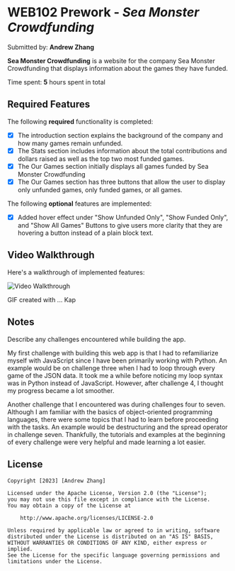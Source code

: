 # WEB102 Prework - *Sea Monster Crowdfunding*

Submitted by: **Andrew Zhang**

**Sea Monster Crowdfunding** is a website for the company Sea Monster Crowdfunding that displays information about the games they have funded.

Time spent: **5** hours spent in total

## Required Features

The following **required** functionality is completed:

* [X] The introduction section explains the background of the company and how many games remain unfunded.
* [X] The Stats section includes information about the total contributions and dollars raised as well as the top two most funded games.
* [X] The Our Games section initially displays all games funded by Sea Monster Crowdfunding
* [X] The Our Games section has three buttons that allow the user to display only unfunded games, only funded games, or all games.

The following **optional** features are implemented:

* [X] Added hover effect under "Show Unfunded Only", "Show Funded Only", and "Show All Games" Buttons to give users more clarity that they are hovering a button instead of a plain block text.

## Video Walkthrough

Here's a walkthrough of implemented features:

<img src='https://github.com/shuoandrew/web102-prework-/blob/main/Kapture%202023-01-06%20at%2014.42.08.gif' title='Video Walkthrough' width='' alt='Video Walkthrough' />

<!-- Replace this with whatever GIF tool you used! -->
GIF created with ...  Kap
<!-- Recommended tools:
[Kap](https://getkap.co/) for macOS
[ScreenToGif](https://www.screentogif.com/) for Windows
[peek](https://github.com/phw/peek) for Linux. -->

## Notes

Describe any challenges encountered while building the app.

My first challenge with building this web app is that I had to refamiliarize myself with JavaScript since I have been primarily working with Python. An example would be on challenge three when I had to loop through every game of the JSON data. It took me a while before noticing my loop syntax was in Python instead of JavaScript. However, after challenge 4, I thought my progress became a lot smoother.

Another challenge that I encountered was during challenges four to seven. Although I am familiar with the basics of object-oriented programming languages, there were some topics that I had to learn before proceeding with the tasks. An example would be destructuring and the spread operator in challenge seven. Thankfully, the tutorials and examples at the beginning of every challenge were very helpful and made learning a lot easier.

## License

    Copyright [2023] [Andrew Zhang]

    Licensed under the Apache License, Version 2.0 (the "License");
    you may not use this file except in compliance with the License.
    You may obtain a copy of the License at

        http://www.apache.org/licenses/LICENSE-2.0

    Unless required by applicable law or agreed to in writing, software
    distributed under the License is distributed on an "AS IS" BASIS,
    WITHOUT WARRANTIES OR CONDITIONS OF ANY KIND, either express or implied.
    See the License for the specific language governing permissions and
    limitations under the License.
